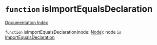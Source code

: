 # `function` isImportEqualsDeclaration

[Documentation Index](../README.md)

`function` isImportEqualsDeclaration(node: [Node](../interface.Node/README.md)): node `is` [ImportEqualsDeclaration](../interface.ImportEqualsDeclaration/README.md)